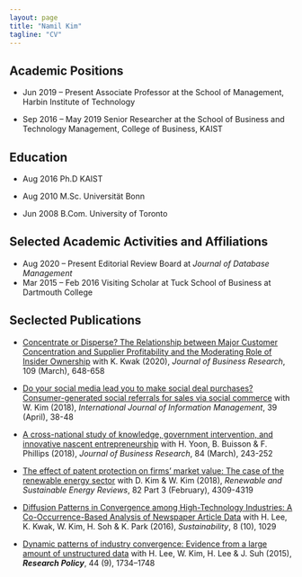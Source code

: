 ```yaml
---
layout: page
title: "Namil Kim"
tagline: "CV"
---
```



## Academic Positions
* Jun 2019 – Present Associate Professor at the School of Management, Harbin Institute of Technology

* Sep 2016 – May 2019 Senior Researcher at the School of Business and Technology Management, College of Business, KAIST


## Education

* Aug 2016   Ph.D KAIST

* Aug 2010   M.Sc. Universität Bonn

* Jun 2008   B.Com. University of Toronto


## Selected Academic Activities and Affiliations
* Aug 2020 – Present Editorial Review Board at _Journal of Database Management_
* Mar 2015 – Feb 2016 Visiting Scholar at Tuck School of Business at Dartmouth College


## Seclected Publications

* [Concentrate or Disperse? The Relationship between Major Customer Concentration and Supplier Profitability and the Moderating Role of Insider Ownership](https://www.sciencedirect.com/science/article/abs/pii/S0148296319305570) with K. Kwak (2020), _Journal of Business Research_, 109 (March), 648-658

* [Do your social media lead you to make social deal purchases? Consumer-generated social referrals for sales via social commerce](https://www.sciencedirect.com/science/article/pii/S0268401217300427) with W. Kim (2018), _International Journal of Information Management_, 39 (April), 38-48

* [A cross-national study of knowledge, government intervention, and innovative nascent entrepreneurship](https://www.sciencedirect.com/science/article/abs/pii/S0148296317304861) with H. Yoon, B. Buisson & F. Phillips (2018), _Journal of Business Research_, 84 (March), 243-252

* [The effect of patent protection on firms’ market value: The case of the renewable energy sector](https://www.sciencedirect.com/science/article/pii/S1364032117311358) with D. Kim & W. Kim (2018), _Renewable and Sustainable Energy Reviews_, 82 Part 3 (February), 4309-4319

* [Diffusion Patterns in Convergence among High-Technology Industries: A Co-Occurrence-Based Analysis of Newspaper Article Data](http://www.mdpi.com/2071-1050/8/10/1029/htm) with H. Lee, K. Kwak, W. Kim, H. Soh & K. Park (2016), _Sustainability_, 8 (10), 1029

* [Dynamic patterns of industry convergence: Evidence from a large amount of unstructured data](http://www.sciencedirect.com/science/article/pii/S0048733315000220) with H. Lee, W. Kim, H. Lee & J. Suh (2015), **_Research Policy_**, 44 (9), 1734–1748
